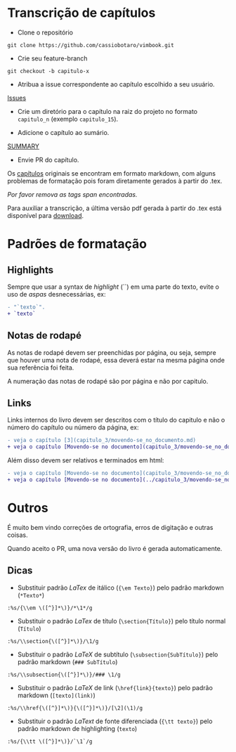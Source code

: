 Transcrição de capítulos
========================

* Clone o repositório

`git clone https://github.com/cassiobotaro/vimbook.git`

* Crie seu feature-branch

`git checkout -b capitulo-x`

* Atribua a issue correspondente ao capítulo escolhido a seu usuário.

[Issues](https://github.com/cassiobotaro/vimbook/issues)

* Crie um diretório para o capítulo na raiz do projeto no formato `capitulo_n` (exemplo `capitulo_15`).

* Adicione o capítulo ao sumário.

[SUMMARY](SUMMARY.md)

* Envie PR do capítulo.

Os [capítulos](https://github.com/cassiobotaro/vimbook/tree/master/chapters) originais se encontram em formato markdown, com alguns problemas de formatação pois foram diretamente gerados à partir do .tex.

*Por favor remova as tags span encontradas.*

Para auxiliar a transcrição, a última versão pdf gerada à partir do .tex está disponível para [download](https://github.com/cassiobotaro/vimbook/blob/master/vimbook-31-08-2009.pdf).

Padrões de formatação
=====================
Highlights
----------
Sempre que usar a syntax de _highlight_ (``) em uma parte do texto, evite o uso de _aspas_ desnecessárias, ex:
```diff
- "`texto`".
+ `texto`
```

Notas de rodapé
---------------
As notas de rodapé devem ser preenchidas por página, ou seja, sempre que houver uma nota de rodapé, essa deverá estar na mesma página onde
sua referência foi feita.

A numeração das notas de rodapé são por página e não por capitulo.

Links
-----
Links internos do livro devem ser descritos com o título do capitulo e não o número do capítulo ou número da página, ex:
```diff
- veja o capítulo [3](capitulo_3/movendo-se_no_documento.md)
+ veja o capítulo [Movendo-se no documento](capitulo_3/movendo-se_no_documento.md)
```
Além disso devem ser relativos e terminados em html:
```diff
- veja o capítulo [Movendo-se no documento](capitulo_3/movendo-se_no_documento.md)
+ veja o capítulo [Movendo-se no documento](../capitulo_3/movendo-se_no_documento.html)
```

Outros
======

É muito bem vindo correções de ortografia, erros de digitação e outras coisas.

Quando aceito o PR, uma nova versão do livro é gerada automaticamente.


Dicas
-----

* Substituir padrão *LaTex* de itálico (`{\em Texto}`) pelo padrão markdown (`*Texto*`)
```vim
:%s/{\\em \([^}]*\)}/*\1*/g
```
* Substituir o padrão *LaTex* de título (`\section{Título}`) pelo título normal (`Título`)
```vim
:%s/\\section{\([^}]*\)}/\1/g
```
* Substituir o padrão *LaTeX* de subtítulo (`\subsection{SubTítulo}`) pelo padrão markdown (`### SubTítulo`)
```vim
:%s/\\subsection{\([^}]*\)}/### \1/g
```
* Substituir o padrão *LaTeX* de link (`\href{link}{texto}`) pelo padrão markdown (`[texto](link)`)
```vim
:%s/\\href{\([^}]*\)}{\([^}]*\)}/[\2](\1)/g
```
* Substituir o padrão *LaText* de fonte diferenciada (`{\tt texto}`) pelo padrão markdown de highlighting (``texto``)
```vim
:%s/{\\tt \([^}]*\)}/`\1`/g
```
